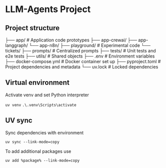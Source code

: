 # LLM-Agents Project

## Project structure

├── app/                # Application code prototypes
  ├── app-crewai/
  ├── app-langgraph/
  └── app-n8n/
├── playground/         # Experimental code
  └── tickets/
├── prompts/            # Centralized prompts
├── tests/              # Unit tests and e2e tests
├── utils/              # Shared objects
├── .env                # Environment variables
├── docker-compose.yml  # Docker container set up
├── pyproject.toml      # Project dependencies and metadata
└── uv.lock             # Locked dependencies


## Virtual environment
Activate venv and set Python interpreter

```uv venv```
```.\.venv\Scripts\activate```

## UV sync
Sync dependencies with environment

```uv sync --link-mode=copy```

To add additional packages use

```uv add %package% --link-mode=copy```